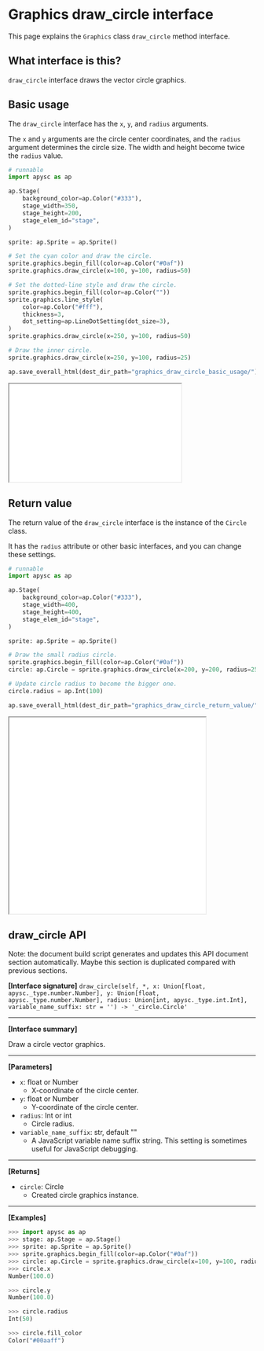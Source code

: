 # Graphics draw_circle interface

This page explains the `Graphics` class `draw_circle` method interface.

## What interface is this?

`draw_circle` interface draws the vector circle graphics.

## Basic usage

The `draw_circle` interface has the `x`\, `y`\, and `radius` arguments.

The `x` and `y` arguments are the circle center coordinates, and the `radius` argument determines the circle size. The width and height become twice the `radius` value.

```py
# runnable
import apysc as ap

ap.Stage(
    background_color=ap.Color("#333"),
    stage_width=350,
    stage_height=200,
    stage_elem_id="stage",
)

sprite: ap.Sprite = ap.Sprite()

# Set the cyan color and draw the circle.
sprite.graphics.begin_fill(color=ap.Color("#0af"))
sprite.graphics.draw_circle(x=100, y=100, radius=50)

# Set the dotted-line style and draw the circle.
sprite.graphics.begin_fill(color=ap.Color(""))
sprite.graphics.line_style(
    color=ap.Color("#fff"),
    thickness=3,
    dot_setting=ap.LineDotSetting(dot_size=3),
)
sprite.graphics.draw_circle(x=250, y=100, radius=50)

# Draw the inner circle.
sprite.graphics.draw_circle(x=250, y=100, radius=25)

ap.save_overall_html(dest_dir_path="graphics_draw_circle_basic_usage/")
```

<iframe src="static/graphics_draw_circle_basic_usage/index.html" width="350" height="200"></iframe>

## Return value

The return value of the `draw_circle` interface is the instance of the `Circle` class.

It has the `radius` attribute or other basic interfaces, and you can change these settings.

```py
# runnable
import apysc as ap

ap.Stage(
    background_color=ap.Color("#333"),
    stage_width=400,
    stage_height=400,
    stage_elem_id="stage",
)

sprite: ap.Sprite = ap.Sprite()

# Draw the small radius circle.
sprite.graphics.begin_fill(color=ap.Color("#0af"))
circle: ap.Circle = sprite.graphics.draw_circle(x=200, y=200, radius=25)

# Update circle radius to become the bigger one.
circle.radius = ap.Int(100)

ap.save_overall_html(dest_dir_path="graphics_draw_circle_return_value/")
```

<iframe src="static/graphics_draw_circle_return_value/index.html" width="400" height="400"></iframe>


## draw_circle API

<!-- Docstring: apysc._display.graphics.Graphics.draw_circle -->

<span class="inconspicuous-txt">Note: the document build script generates and updates this API document section automatically. Maybe this section is duplicated compared with previous sections.</span>

**[Interface signature]** `draw_circle(self, *, x: Union[float, apysc._type.number.Number], y: Union[float, apysc._type.number.Number], radius: Union[int, apysc._type.int.Int], variable_name_suffix: str = '') -> '_circle.Circle'`<hr>

**[Interface summary]**

Draw a circle vector graphics.<hr>

**[Parameters]**

- `x`: float or Number
  - X-coordinate of the circle center.
- `y`: float or Number
  - Y-coordinate of the circle center.
- `radius`: Int or int
  - Circle radius.
- `variable_name_suffix`: str, default ""
  - A JavaScript variable name suffix string. This setting is sometimes useful for JavaScript debugging.

<hr>

**[Returns]**

- `circle`: Circle
  - Created circle graphics instance.

<hr>

**[Examples]**

```py
>>> import apysc as ap
>>> stage: ap.Stage = ap.Stage()
>>> sprite: ap.Sprite = ap.Sprite()
>>> sprite.graphics.begin_fill(color=ap.Color("#0af"))
>>> circle: ap.Circle = sprite.graphics.draw_circle(x=100, y=100, radius=50)
>>> circle.x
Number(100.0)

>>> circle.y
Number(100.0)

>>> circle.radius
Int(50)

>>> circle.fill_color
Color("#00aaff")
```